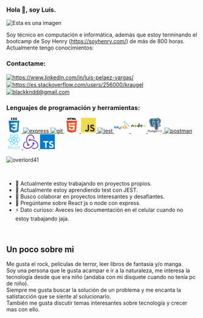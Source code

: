 ### Hola 👋, soy Luis.

![Esta es una imagen](https://c.tenor.com/zyh9YnJR5P8AAAAC/shintaro-kisaragi-anime-boy.gif)
</br>

Soy técnico en computación e informática, además que estoy terminando el bootcamp de Soy Henry (<a alt="_blank">https://soyhenry.com/</a>) de más de 800 horas.
Actualmente tengo conocimientos:
</br>

<h3 align="left">Contactame:</h3>
<p align="left">
<a href="https://www.linkedin.com/in/luis-pelaez-vargas/" target="blank"><img align="center" src="https://raw.githubusercontent.com/rahuldkjain/github-profile-readme-generator/master/src/images/icons/Social/linked-in-alt.svg" alt="https://www.linkedin.com/in/luis-pelaez-vargas/" height="30" width="40" /></a>
<a href="https://es.stackoverflow.com/users/256000/kraugel" target="blank"><img align="center" src="https://raw.githubusercontent.com/rahuldkjain/github-profile-readme-generator/master/src/images/icons/Social/stack-overflow.svg" alt="https://es.stackoverflow.com/users/256000/kraugel" height="30" width="40" /></a>
 <a href="blackkndd@gmail.com" target="blank"><img align="center" src="https://gestion.pe/resizer/T238gkbQE9XGrvGxdfIKzdu_KCs=/580x330/smart/filters:format(jpeg):quality(75)/cloudfront-us-east-1.images.arcpublishing.com/elcomercio/P2PPYHJBUBE6LLUQJC2L6RUGHA.jpg" alt="blackkndd@gmail.com" height="30" width="40" /></a>
</p>

<h3 align="left">Lenguajes de programación y herramientas:</h3>
<p align="left"> <a href="https://www.w3schools.com/css/" target="_blank" rel="noreferrer"> <img src="https://raw.githubusercontent.com/devicons/devicon/master/icons/css3/css3-original-wordmark.svg" alt="css3" width="40" height="40"/> </a> <a href="https://expressjs.com" target="_blank" rel="noreferrer"> <img src="https://miro.medium.com/max/1400/0*r1BTGwo9cd8IGNQQ.jpeg" alt="express" width="40" height="40"/> </a> <a href="https://git-scm.com/" target="_blank" rel="noreferrer"> <img src="https://www.vectorlogo.zone/logos/git-scm/git-scm-icon.svg" alt="git" width="40" height="40"/> </a> <a href="https://www.w3.org/html/" target="_blank" rel="noreferrer"> <img src="https://raw.githubusercontent.com/devicons/devicon/master/icons/html5/html5-original-wordmark.svg" alt="html5" width="40" height="40"/> </a> <a href="https://developer.mozilla.org/en-US/docs/Web/JavaScript" target="_blank" rel="noreferrer"> <img src="https://raw.githubusercontent.com/devicons/devicon/master/icons/javascript/javascript-original.svg" alt="javascript" width="40" height="40"/> </a> <a href="https://jestjs.io" target="_blank" rel="noreferrer"> <img src="https://www.vectorlogo.zone/logos/jestjsio/jestjsio-icon.svg" alt="jest" width="40" height="40"/> </a> <a href="https://www.mysql.com/" target="_blank" rel="noreferrer"> <img src="https://raw.githubusercontent.com/devicons/devicon/master/icons/mysql/mysql-original-wordmark.svg" alt="mysql" width="40" height="40"/> </a> <a href="https://nodejs.org" target="_blank" rel="noreferrer"> <img src="https://raw.githubusercontent.com/devicons/devicon/master/icons/nodejs/nodejs-original-wordmark.svg" alt="nodejs" width="40" height="40"/> </a> <a href="https://www.postgresql.org" target="_blank" rel="noreferrer"> <img src="https://raw.githubusercontent.com/devicons/devicon/master/icons/postgresql/postgresql-original-wordmark.svg" alt="postgresql" width="40" height="40"/> </a> <a href="https://postman.com" target="_blank" rel="noreferrer"> <img src="https://www.vectorlogo.zone/logos/getpostman/getpostman-icon.svg" alt="postman" width="40" height="40"/> </a> <a href="https://reactjs.org/" target="_blank" rel="noreferrer"> <img src="https://raw.githubusercontent.com/devicons/devicon/master/icons/react/react-original-wordmark.svg" alt="react" width="40" height="40"/> </a> <a href="https://redux.js.org" target="_blank" rel="noreferrer"> <img src="https://raw.githubusercontent.com/devicons/devicon/master/icons/redux/redux-original.svg" alt="redux" width="40" height="40"/> </a> <a href="https://www.typescriptlang.org/" target="_blank" rel="noreferrer"> <img src="https://raw.githubusercontent.com/devicons/devicon/master/icons/typescript/typescript-original.svg" alt="typescript" width="40" height="40"/> </a> </p>

<p><img align="center" src="https://github-readme-stats.vercel.app/api/top-langs?username=overlord41&show_icons=true&locale=en&layout=compact" alt="overlord41" /></p>

</br>

- 🔭 Actualmente estoy trabajando en proyectos propios.
- 🌱 Actualmente estoy aprendiendo test con JEST.
- 👯 Busco colaborar en proyectos interesantes y desafiantes.
- 💬 Pregúntame sobre React js o node con express.
- ⚡ Dato curioso: Aveces leo documentación en el celular cuando no estoy trabajando jaja.

</br>

<h2>Un poco sobre mi</h2>

Me gusta el rock, películas de terror, leer libros de fantasía y/o manga.</br>
Soy una persona que le gusta acampar e ir a la naturaleza, me interesa la tecnología desde que era niño (andaba con mi disquete cuando no tenía pc de niño).</br>
Siempre me gusta buscar la solución de un problema y me encanta la satistacción que se siente al solucionarlo.</br>
También me gusta discutir temas interesantes sobre tecnología y crecer mas con ello.</br>

<!--
**Overlord41/Overlord41** is a ✨ _special_ ✨ repository because its `README.md` (this file) appears on your GitHub profile.

Here are some ideas to get you started:

- 🔭 I’m currently working on ...
- 🌱 I’m currently learning ...
- 👯 I’m looking to collaborate on ...
- 🤔 I’m looking for help with ...
- 💬 Ask me about ...
- 📫 How to reach me: ...
- 😄 Pronouns: ...
- ⚡ Fun fact: ...
-->
